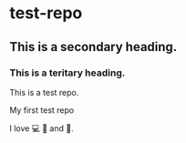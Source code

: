 # test-repo
## This is a secondary heading.
### This is a teritary heading.
This is a test repo.

My first test repo

I love :computer: :school: and :car:.
